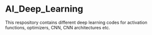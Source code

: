 # AI_Deep_Learning
This respository contains different deep learning codes for activation functions, optimizers, CNN, CNN architectures etc.
